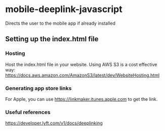 # mobile-deeplink-javascript
Directs the user to the mobile app if already installed

## Setting up the index.html file

### Hosting
Host the index.html file in your website. Using AWS S3 is a cost effective way: https://docs.aws.amazon.com/AmazonS3/latest/dev/WebsiteHosting.html

### Generating app store links
For Apple, you can use https://linkmaker.itunes.apple.com to get the link.

### Useful references
https://developer.lyft.com/v1/docs/deeplinking

